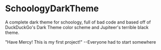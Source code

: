 # SchoologyDarkTheme
A complete dark theme for schoology, full of bad code and based off of DuckDuckGo's Dark Theme color scheme and Jupiteer's terrible black theme. 

"Have Mercy! This is my first project!" --Everyone had to start somewhere
